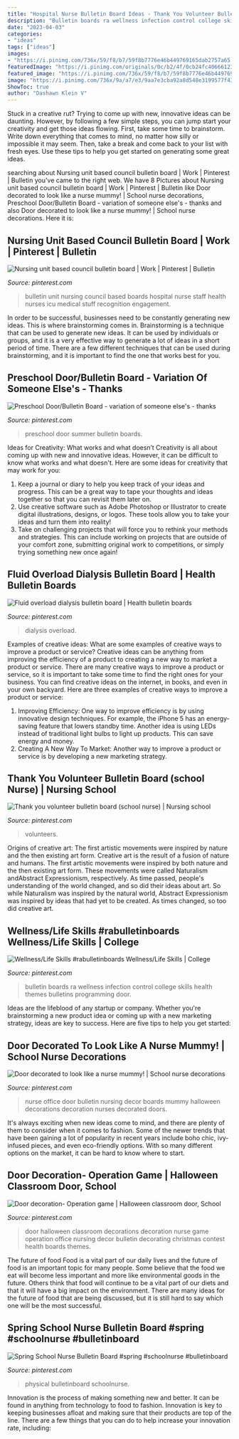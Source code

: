 ```yaml
---
title: "Hospital Nurse Bulletin Board Ideas - Thank You Volunteer Bulletin Board (school Nurse)"
description: "Bulletin boards ra wellness infection control college skills health themes bulletins programming door"
date: "2023-04-03"
categories:
- "ideas"
tags: ["ideas"]
images:
- "https://i.pinimg.com/736x/59/f8/b7/59f8b7776e46b449769165dab2757a65.jpg"
featuredImage: "https://i.pinimg.com/originals/0c/b2/4f/0cb24fc406661237b06897e2ec50270b.jpg"
featured_image: "https://i.pinimg.com/736x/59/f8/b7/59f8b7776e46b449769165dab2757a65.jpg"
image: "https://i.pinimg.com/736x/9a/a7/e3/9aa7e3cba92a8d548e3199577f43aecf.jpg"
ShowToc: true
author: "Dashawn Klein V"
---
```



Stuck in a creative rut? Trying to come up with new, innovative ideas can be daunting. However, by following a few simple steps, you can jump start your creativity and get those ideas flowing. First, take some time to brainstorm. Write down everything that comes to mind, no matter how silly or impossible it may seem. Then, take a break and come back to your list with fresh eyes. Use these tips to help you get started on generating some great ideas.

	

		
searching about Nursing unit based council bulletin board | Work | Pinterest | Bulletin you've came to the right web. We have 8 Pictures about Nursing unit based council bulletin board | Work | Pinterest | Bulletin like Door decorated to look like a nurse mummy! | School nurse decorations, Preschool Door/Bulletin Board - variation of someone else&#039;s - thanks and also Door decorated to look like a nurse mummy! | School nurse decorations. Here it is:
		
    
## Nursing Unit Based Council Bulletin Board | Work | Pinterest | Bulletin

<img loading=lazy src="https://s-media-cache-ak0.pinimg.com/736x/13/21/bb/1321bbc544f82f964a1cc62c81b5da3b--nurse-stuff-bulletin-boards.jpg" onerror="this.onerror=null;this.src='https://tse1.mm.bing.net/th?id=OIP.jedhOhkP4S9e9d81n_2DpQHaJ3&amp;pid=15.1';" alt="Nursing unit based council bulletin board | Work | Pinterest | Bulletin">

_Source: pinterest.com_

>bulletin unit nursing council based boards hospital nurse staff health nurses icu medical stuff recognition engagement. 

	

In order to be successful, businesses need to be constantly generating new ideas. This is where brainstorming comes in. Brainstorming is a technique that can be used to generate new ideas. It can be used by individuals or groups, and it is a very effective way to generate a lot of ideas in a short period of time. There are a few different techniques that can be used during brainstorming, and it is important to find the one that works best for you.

    
## Preschool Door/Bulletin Board - Variation Of Someone Else&#039;s - Thanks

<img loading=lazy src="https://i.pinimg.com/736x/00/c7/2c/00c72c64e8a1161d3e0c350b36c45af8--preschool-boards-preschool-ideas.jpg?b=t" onerror="this.onerror=null;this.src='https://tse4.mm.bing.net/th?id=OIP.2o3ZsjYNDJogmj2v7RElJAHaJ3&amp;pid=15.1';" alt="Preschool Door/Bulletin Board - variation of someone else&#039;s - thanks">

_Source: pinterest.com_

>preschool door summer bulletin boards. 

	

Ideas for Creativity: What works and what doesn’t
Creativity is all about coming up with new and innovative ideas. However, it can be difficult to know what works and what doesn't. Here are some ideas for creativity that may work for you: 
1. Keep a journal or diary to help you keep track of your ideas and progress. This can be a great way to tape your thoughts and ideas together so that you can revisit them later on. 
2. Use creative software such as Adobe Photoshop or Illustrator to create digital illustrations, designs, or logos. These tools allow you to take your ideas and turn them into reality! 
3. Take on challenging projects that will force you to rethink your methods and strategies. This can include working on projects that are outside of your comfort zone, submitting original work to competitions, or simply trying something new once again! 

    
## Fluid Overload Dialysis Bulletin Board | Health Bulletin Boards

<img loading=lazy src="https://i.pinimg.com/736x/59/f8/b7/59f8b7776e46b449769165dab2757a65.jpg" onerror="this.onerror=null;this.src='https://tse3.mm.bing.net/th?id=OIP.bywPYsojtx_h6uFNG-4e0AHaKy&amp;pid=15.1';" alt="Fluid overload dialysis bulletin board | Health bulletin boards">

_Source: pinterest.com_

>dialysis overload. 

	

Examples of creative ideas: What are some examples of creative ways to improve a product or service?
Creative ideas can be anything from improving the efficiency of a product to creating a new way to market a product or service. There are many creative ways to improve a product or service, so it is important to take some time to find the right ones for your business. You can find creative ideas on the internet, in books, and even in your own backyard. Here are three examples of creative ways to improve a product or service: 
1. Improving Efficiency: One way to improve efficiency is by using innovative design techniques. For example, the iPhone 5 has an energy-saving feature that lowers standby time. Another idea is using LEDs instead of traditional light bulbs to light up products. This can save energy and money. 
2. Creating A New Way To Market: Another way to improve a product or service is by developing a new marketing strategy.

    
## Thank You Volunteer Bulletin Board (school Nurse) | Nursing School

<img loading=lazy src="https://i.pinimg.com/736x/77/28/b1/7728b1a3caffd9e51f2fed449703dbd1.jpg" onerror="this.onerror=null;this.src='https://tse3.mm.bing.net/th?id=OIP.WLdbnrtjqc5ehiAIdz-HCQHaJ3&amp;pid=15.1';" alt="Thank you volunteer bulletin board (school nurse) | Nursing school">

_Source: pinterest.com_

>volunteers. 

	

Origins of creative art: The first artistic movements were inspired by nature and the then existing art form.
Creative art is the result of a fusion of nature and humans. The first artistic movements were inspired by both nature and the then existing art form. These movements were called Naturalism andAbstract Expressionism, respectively. As time passed, people's understanding of the world changed, and so did their ideas about art. So while Naturalism was inspired by the natural world, Abstract Expressionism was inspired by ideas that had yet to be created. As times changed, so too did creative art.

    
## Wellness/Life Skills #rabulletinboards Wellness/Life Skills | College

<img loading=lazy src="https://i.pinimg.com/736x/cf/72/a4/cf72a404eb9d5a35c786d270080d6b5e.jpg" onerror="this.onerror=null;this.src='https://tse2.mm.bing.net/th?id=OIP.MXjZoG0qPI2VeZLr3m3wSgHaNK&amp;pid=15.1';" alt="Wellness/Life Skills #rabulletinboards Wellness/Life Skills | College">

_Source: pinterest.com_

>bulletin boards ra wellness infection control college skills health themes bulletins programming door. 

	

Ideas are the lifeblood of any startup or company. Whether you're brainstorming a new product idea or coming up with a new marketing strategy, ideas are key to success. Here are five tips to help you get started: 

    
## Door Decorated To Look Like A Nurse Mummy! | School Nurse Decorations

<img loading=lazy src="https://i.pinimg.com/originals/c9/c0/97/c9c097c5165e054f76b4578d8a8118f3.jpg" onerror="this.onerror=null;this.src='https://tse4.mm.bing.net/th?id=OIP.2f91N2fEFS9VV1FoR-GyGQHaJ4&amp;pid=15.1';" alt="Door decorated to look like a nurse mummy! | School nurse decorations">

_Source: pinterest.com_

>nurse office door bulletin nursing decor boards mummy halloween decorations decoration nurses decorated doors. 

	

It's always exciting when new ideas come to mind, and there are plenty of them to consider when it comes to fashion. Some of the newer trends that have been gaining a lot of popularity in recent years include boho chic, ivy-infused pieces, and even eco-friendly options. With so many different options on the market, it can be hard to know where to start.

    
## Door Decoration- Operation Game | Halloween Classroom Door, School

<img loading=lazy src="https://i.pinimg.com/originals/0c/b2/4f/0cb24fc406661237b06897e2ec50270b.jpg" onerror="this.onerror=null;this.src='https://tse1.mm.bing.net/th?id=OIP.MutMYccnD-XG--5-WyUzSAHaJ4&amp;pid=15.1';" alt="Door decoration- Operation game | Halloween classroom door, School">

_Source: pinterest.com_

>door halloween classroom decorations decoration nurse game operation office nursing decor bulletin decorating christmas contest health boards themes. 

	

The future of food
Food is a vital part of our daily lives and the future of food is an important topic for many people. Some believe that the food we eat will become less important and more like environmental goods in the future. Others think that food will continue to be a vital part of our diets and that it will have a big impact on the environment. There are many ideas for the future of food that are being discussed, but it is still hard to say which one will be the most successful.

    
## Spring School Nurse Bulletin Board #spring #schoolnurse #bulletinboard

<img loading=lazy src="https://i.pinimg.com/736x/9a/a7/e3/9aa7e3cba92a8d548e3199577f43aecf.jpg" onerror="this.onerror=null;this.src='https://tse4.mm.bing.net/th?id=OIP.X2_RYEZ12Ia5_opZdxswYgHaGX&amp;pid=15.1';" alt="Spring School Nurse Bulletin Board #spring #schoolnurse #bulletinboard">

_Source: pinterest.com_

>physical bulletinboard schoolnurse. 

	

Innovation is the process of making something new and better. It can be found in anything from technology to food to fashion. Innovation is key to keeping businesses afloat and making sure that their products are top of the line. There are a few things that you can do to help increase your innovation rate, including:

